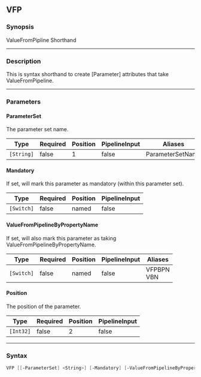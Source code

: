 VFP
---




### Synopsis
ValueFromPipline Shorthand



---


### Description

This is syntax shorthand to create [Parameter] attributes that take ValueFromPipeline.



---


### Parameters
#### **ParameterSet**

The parameter set name.






|Type      |Required|Position|PipelineInput|Aliases         |
|----------|--------|--------|-------------|----------------|
|`[String]`|false   |1       |false        |ParameterSetName|



#### **Mandatory**

If set, will mark this parameter as mandatory (within this parameter set).






|Type      |Required|Position|PipelineInput|
|----------|--------|--------|-------------|
|`[Switch]`|false   |named   |false        |



#### **ValueFromPipelineByPropertyName**

If set, will also mark this parameter as taking ValueFromPipelineByPropertyName.






|Type      |Required|Position|PipelineInput|Aliases       |
|----------|--------|--------|-------------|--------------|
|`[Switch]`|false   |named   |false        |VFPBPN<br/>VBN|



#### **Position**

The position of the parameter.






|Type     |Required|Position|PipelineInput|
|---------|--------|--------|-------------|
|`[Int32]`|false   |2       |false        |





---


### Syntax
```PowerShell
VFP [[-ParameterSet] <String>] [-Mandatory] [-ValueFromPipelineByPropertyName] [[-Position] <Int32>] [<CommonParameters>]
```


